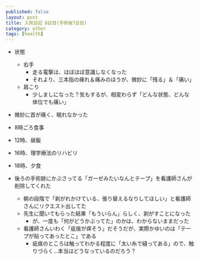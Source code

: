 ```yaml
---
published: false
layout: post
title: 入院日記 8日目(手術後7日目)
category: other
tags: [health]
---
```


- 状態
  - 右手
    - 走る電撃は、ほぼほぼ意識しなくなった
    - それより、三本指の痺れ＆痛みのほうが、微妙に「残る」＆「痛い」
  - 肩こり
    - 少しましになった？気もするが、相変わらず「どんな状態、どんな体位でも痛い」
- 微妙に首が痛く、眠れなかった
- 8時ごろ食事
- 12時、昼飯
- 16時、理学療法のリハビリ
- 18時、夕食

- 後ろの手術跡にかぶさってる「ガーゼみたいなんとテープ」を看護師さんが削除してくれた
  - 朝の段階で「剥がれかけている、張り替えるなりしてほしい」と看護師さんにリクエスト出してた
  - 先生に聞いてもらった結果「もういらん」らしく、剥がすことになった
    - が、一度も「何がどうかぶってた」のかは、わからないままだった
  - 看護師さんいわく「疵痕が痒そう」だそうだが、実際かゆいのは「テープが貼ってあったとこ」である
    - 疵痕のところは触ってわかる程度に「太い糸で縫ってある」ので、触りづらく…本当はどうなっているのだろう？
  